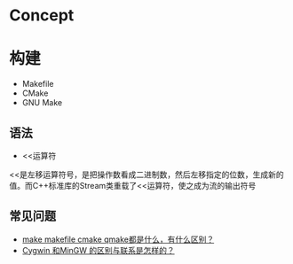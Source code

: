 # Concept

# 构建

- Makefile
- CMake
- GNU Make


## 语法

- <<运算符

<<是左移运算符号，是把操作数看成二进制数，然后左移指定的位数，生成新的值。而C++标准库的Stream类重载了<<运算符，使之成为流的输出符号


## 常见问题

- [make makefile cmake qmake都是什么，有什么区别？](https://www.zhihu.com/question/27455963)
- [Cygwin 和MinGW 的区别与联系是怎样的？](https://www.zhihu.com/question/22137175/answer/90908473)

